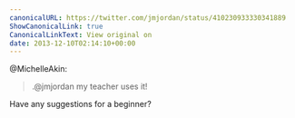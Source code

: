 ```yaml
---
canonicalURL: https://twitter.com/jmjordan/status/410230933330341889
ShowCanonicalLink: true
CanonicalLinkText: View original on
date: 2013-12-10T02:14:10+00:00
---
```

@MichelleAkin:

> .@jmjordan my teacher uses it!

Have any suggestions for a beginner?